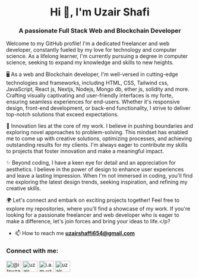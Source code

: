 <h1 align="center">Hi 👋, I'm Uzair Shafi</h1>
<h3 align="center">A passionate Full Stack Web and Blockchain Developer</h3>

<p>Welcome to my GitHub profile! I'm a dedicated freelancer and web developer, constantly fueled by my love for technology and computer science. As a lifelong learner, I'm currently pursuing a degree in computer science, seeking to expand my knowledge and skills to new heights.

🖥️ As a web and Blockchain developer, I'm well-versed in cutting-edge technologies and frameworks, including HTML, CSS, Tailwind css, JavaScript, React js, Nextjs, Nodejs, Mongo db, ether js, solidity and more. Crafting visually captivating and user-friendly interfaces is my forte, ensuring seamless experiences for end-users. Whether it's responsive design, front-end development, or back-end functionality, I strive to deliver top-notch solutions that exceed expectations.

🚀 Innovation lies at the core of my work. I believe in pushing boundaries and exploring novel approaches to problem-solving. This mindset has enabled me to come up with creative solutions, optimizing processes, and achieving outstanding results for my clients. I'm always eager to contribute my skills to projects that foster innovation and make a meaningful impact.

✨ Beyond coding, I have a keen eye for detail and an appreciation for aesthetics. I believe in the power of design to enhance user experiences and leave a lasting impression. When I'm not immersed in coding, you'll find me exploring the latest design trends, seeking inspiration, and refining my creative skills.

🌍 Let's connect and embark on exciting projects together! Feel free to explore my repositories, where you'll find a showcase of my work. If you're looking for a passionate freelancer and web developer who is eager to make a difference, let's join forces and bring your ideas to life.</p?

- 📫 How to reach me **uzairshaffi654@gmail.com**

<h3 align="left">Connect with me:</h3>
<p align="left">
<a href="https://twitter.com/@itsuzair_here" target="blank"><img align="center" src="https://raw.githubusercontent.com/rahuldkjain/github-profile-readme-generator/master/src/images/icons/Social/twitter.svg" alt="@itsuzair_here" height="30" width="40" /></a>
<a href="https://linkedin.com/in/uzair shafi" target="blank"><img align="center" src="https://raw.githubusercontent.com/rahuldkjain/github-profile-readme-generator/master/src/images/icons/Social/linked-in-alt.svg" alt="uzair shafi" height="30" width="40" /></a>
<a href="https://instagram.com/i.a.m.uzair" target="blank"><img align="center" src="https://raw.githubusercontent.com/rahuldkjain/github-profile-readme-generator/master/src/images/icons/Social/instagram.svg" alt="i.a.m.uzair" height="30" width="40" /></a>
<a href="https://www.behance.net/uzair shafi" target="blank"><img align="center" src="https://raw.githubusercontent.com/rahuldkjain/github-profile-readme-generator/master/src/images/icons/Social/behance.svg" alt="uzair shafi" height="30" width="40" /></a>
</p>


